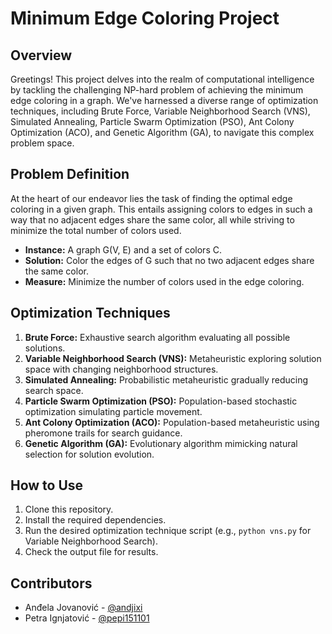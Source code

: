 # Minimum Edge Coloring Project

## Overview
Greetings! This project delves into the realm of computational intelligence by tackling the challenging NP-hard problem of achieving the minimum edge coloring in a graph. We've harnessed a diverse range of optimization techniques, including Brute Force, Variable Neighborhood Search (VNS), Simulated Annealing, Particle Swarm Optimization (PSO), Ant Colony Optimization (ACO), and Genetic Algorithm (GA), to navigate this complex problem space.

## Problem Definition

At the heart of our endeavor lies the task of finding the optimal edge coloring in a given graph. This entails assigning colors to edges in such a way that no adjacent edges share the same color, all while striving to minimize the total number of colors used.

- **Instance:** A graph G(V, E) and a set of colors C.
- **Solution:** Color the edges of G such that no two adjacent edges share the same color.
- **Measure:** Minimize the number of colors used in the edge coloring.

## Optimization Techniques
1. **Brute Force:** Exhaustive search algorithm evaluating all possible solutions.
2. **Variable Neighborhood Search (VNS):** Metaheuristic exploring solution space with changing neighborhood structures.
3. **Simulated Annealing:** Probabilistic metaheuristic gradually reducing search space.
4. **Particle Swarm Optimization (PSO):** Population-based stochastic optimization simulating particle movement.
5. **Ant Colony Optimization (ACO):** Population-based metaheuristic using pheromone trails for search guidance.
6. **Genetic Algorithm (GA):** Evolutionary algorithm mimicking natural selection for solution evolution.

## How to Use
1. Clone this repository.
2. Install the required dependencies.
3. Run the desired optimization technique script (e.g., `python vns.py` for Variable Neighborhood Search).
4. Check the output file for results.

## Contributors
- Anđela Jovanović - [@andjixi](https://github.com/andjixi)
- Petra Ignjatović - [@pepi151101](https://github.com/pepi151101)
